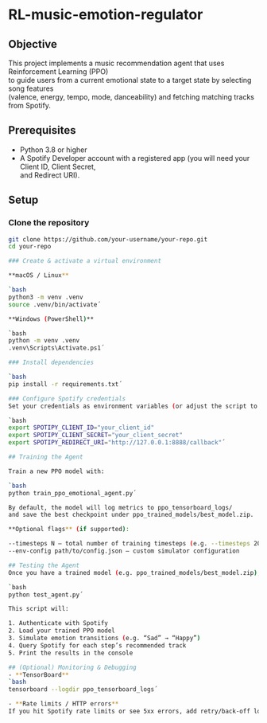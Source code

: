 # RL-music-emotion-regulator

## Objective

This project implements a music recommendation agent that uses Reinforcement Learning (PPO)  
to guide users from a current emotional state to a target state by selecting song features  
(valence, energy, tempo, mode, danceability) and fetching matching tracks from Spotify.

## Prerequisites

- Python 3.8 or higher  
- A Spotify Developer account with a registered app (you will need your Client ID, Client Secret,  
  and Redirect URI).

## Setup

### Clone the repository 
   ```bash
   git clone https://github.com/your-username/your-repo.git
   cd your-repo 

### Create & activate a virtual environment

**macOS / Linux**

`bash
python3 -m venv .venv
source .venv/bin/activate´

**Windows (PowerShell)**

`bash
python -m venv .venv
.venv\Scripts\Activate.ps1´

### Install dependencies

`bash
pip install -r requirements.txt´

### Configure Spotify credentials
Set your credentials as environment variables (or adjust the script to read them):

`bash
export SPOTIPY_CLIENT_ID="your_client_id"
export SPOTIPY_CLIENT_SECRET="your_client_secret"
export SPOTIPY_REDIRECT_URI="http://127.0.0.1:8888/callback"´

## Training the Agent

Train a new PPO model with:

`bash
python train_ppo_emotional_agent.py´

By default, the model will log metrics to ppo_tensorboard_logs/
and save the best checkpoint under ppo_trained_models/best_model.zip.

**Optional flags** (if supported):

--timesteps N — total number of training timesteps (e.g. --timesteps 200000).
--env-config path/to/config.json – custom simulator configuration

## Testing the Agent
Once you have a trained model (e.g. ppo_trained_models/best_model.zip), run:

`bash
python test_agent.py´

This script will:

1. Authenticate with Spotify
2. Load your trained PPO model
3. Simulate emotion transitions (e.g. “Sad” → “Happy”)
4. Query Spotify for each step’s recommended track
5. Print the results in the console

## (Optional) Monitoring & Debugging
- **TensorBoard**
`bash
tensorboard --logdir ppo_tensorboard_logs´

- **Rate limits / HTTP errors**
If you hit Spotify rate limits or see 5xx errors, add retry/back-off logic in test_agent.py.
